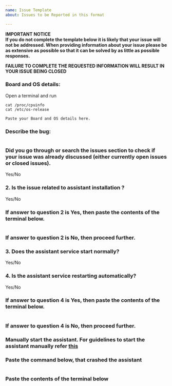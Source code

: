 ```yaml
---
name: Issue Template
about: Issues to be Reported in this format

---
```


**IMPORTANT NOTICE  
If you do not complete the template below it is likely that your issue will not be addressed. When providing information about your issue please be as extensive as possible so that it can be solved by as little as possible responses.**  

**FAILURE TO COMPLETE THE REQUESTED INFORMATION WILL RESULT IN YOUR ISSUE BEING CLOSED**    

### Board and OS details:    
Open a terminal and run   
```
cat /proc/cpuinfo  
cat /etc/os-release  
```
```
Paste your Board and OS details here.   
```

### Describe the bug:
```

```

### Did you go through or search the issues section to check if your issue was already discussed (either currently open issues or closed issues).
Yes/No

### 2. Is the issue related to assistant installation ?
Yes/No

### If answer to question 2 is Yes, then paste the contents of the terminal below.

```

```

### If answer to question 2 is No, then proceed further.
### 3. Does the assistant service start normally?
Yes/No

### 4. Is the assistant service restarting automatically?
Yes/No

### If answer to question 4 is Yes, then paste the contents of the terminal below.

```

```

### If answer to question 4 is No, then proceed further.
### Manually start the assistant. For guidelines to start the assistant manually refer [this](https://github.com/shivasiddharth/GassistPi#manually-start-the-assistant)

### Paste the command below, that crashed the assistant
```

```

### Paste the contents of the terminal below
```

```
